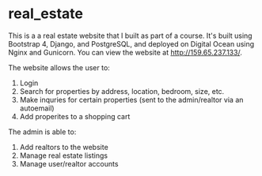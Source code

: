 # real_estate

This is a a real estate website that I built as part of a course.
It's built using Bootstrap 4, Django, and PostgreSQL, and deployed on Digital Ocean using Nginx and Gunicorn. You can view the website at http://159.65.237.133/.

The website allows the user to:
1. Login
2. Search for properties by address, location, bedroom, size, etc.
3. Make inquries for certain properties (sent to the admin/realtor via an autoemail)
4. Add properites to a shopping cart

The admin is able to:
1. Add realtors to the website
2. Manage real estate listings
3. Manage user/realtor accounts


